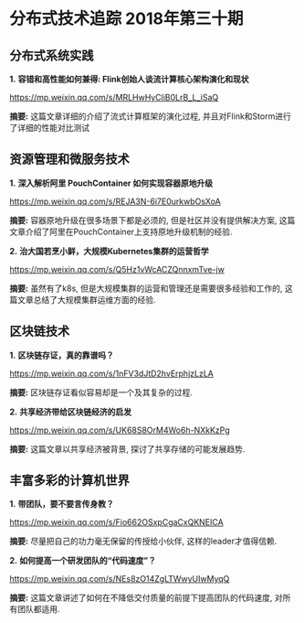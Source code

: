 # 分布式技术追踪 2018年第三十期

## 分布式系统实践

**1.** **容错和高性能如何兼得: Flink创始人谈流计算核心架构演化和现状**

https://mp.weixin.qq.com/s/MRLHwHyCliB0LrB_L_iSaQ

**摘要:** 这篇文章详细的介绍了流式计算框架的演化过程, 并且对Flink和Storm进行了详细的性能对比测试

## 资源管理和微服务技术

**1.** **深入解析阿里 PouchContainer 如何实现容器原地升级**

https://mp.weixin.qq.com/s/REJA3N-6i7E0urkwbOsXoA

**摘要:** 容器原地升级在很多场景下都是必须的, 但是社区并没有提供解决方案, 这篇文章介绍了阿里在PouchContainer上支持原地升级机制的经验.

**2.** **治大国若烹小鲜，大规模Kubernetes集群的运营哲学**

https://mp.weixin.qq.com/s/Q5Hz1vWcACZQnnxmTve-jw

**摘要:** 虽然有了k8s, 但是大规模集群的运营和管理还是需要很多经验和工作的, 这篇文章总结了大规模集群运维方面的经验.

## 区块链技术

**1.** **区块链存证，真的靠谱吗？**

https://mp.weixin.qq.com/s/1nFV3dJtD2hvErphjzLzLA

**摘要:** 区块链存证看似容易却是一个及其复杂的过程.

**2.** **共享经济带给区块链经济的启发**

https://mp.weixin.qq.com/s/UK68S8OrM4Wo6h-NXkKzPg

**摘要:** 这篇文章以共享经济被背景, 探讨了共享存储的可能发展趋势.

## 丰富多彩的计算机世界

**1.** **带团队，要不要言传身教？**

https://mp.weixin.qq.com/s/Fio662OSxpCgaCxQKNEICA

**摘要:** 尽量把自己的功力毫无保留的传授给小伙伴, 这样的leader才值得信赖.

**2.** **如何提高一个研发团队的“代码速度”？**

https://mp.weixin.qq.com/s/NEs8zO14ZgLTWwyUIwMyqQ

**摘要:** 这篇文章讲述了如何在不降低交付质量的前提下提高团队的代码速度, 对所有团队都适用.
